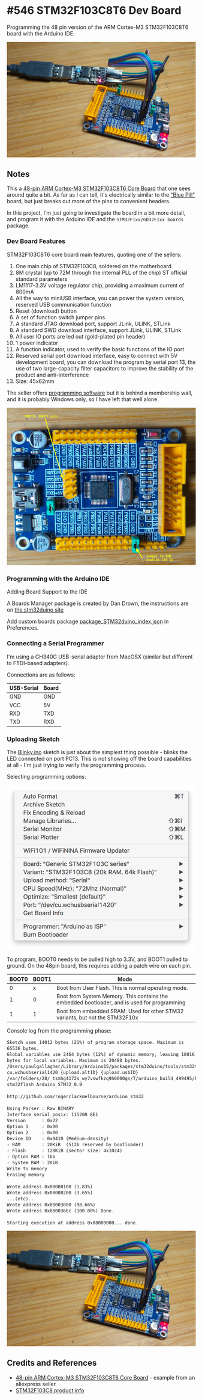 # #546 STM32F103C8T6 Dev Board

Programming the 48 pin version of the ARM Cortex-M3 STM32F103C8T6 board with the Arduino IDE.

![Build](./assets/48pinDevBoard_build.jpg?raw=true)

## Notes

This a [48-pin ARM Cortex-M3 STM32F103C8T6 Core Board](https://www.aliexpress.com/item/32952591766.html) that one sees around quite a bit.
As far as I can tell, it's electrically similar to the ["Blue Pill"](../../BluePill) board, but just breaks out more of the pins to
convenient headers.

In this project, I'm just going to investigate the board in a bit more detail, and program it with the Arduino IDE
and the `STM32F1xx/GD32F1xx boards` package.

### Dev Board Features

STM32F103C8T6 core board main features, quoting one of the sellers:

1. One main chip of STM32F103C8, soldered on the motherboard
2. 8M crystal (up to 72M through the internal PLL of the chip) ST official standard parameters
3. LM1117-3.3V voltage regulator chip, providing a maximum current of 800mA
4. All the way to miniUSB interface, you can power the system version, reserved USB communication function
5. Reset (download) button
6. A set of function switch jumper pins
7. A standard JTAG download port, support JLink, ULINK, STLink
8. A standard SWD download interface, support JLink, ULINK, STLink
9. All user IO ports are led out (gold-plated pin header)
10. 1 power indicator
11. A function indicator, used to verify the basic functions of the IO port
12. Reserved serial port download interface, easy to connect with 5V development board, you can download the program by serial port
13, the use of two large-capacity filter capacitors to improve the stability of the product and anti-interference
14. Size: 45x62mm

The seller offers [programming software](https://pan.baidu.com/s/1o8wTzp4) but it is behind a membership wall, and it is probably Windows only,
so I have left that well alone.

![module_layout](./assets/module_layout.jpg?raw=true)


### Programming with the Arduino IDE

Adding Board Support to the IDE

A Boards Manager package is created by Dan Drown, the instructions are on
[the stm32duino site](http://wiki.stm32duino.com/index.php?title=Boards_Manager_package)

Add custom boards package [package_STM32duino_index.json](http://dan.drown.org/stm32duino/package_STM32duino_index.json) in Preferences.

### Connecting a Serial Programmer

I'm using a CH340G USB-serial adapter from MacOSX (similar but different to FTDI-based adapters).

Connections are as follows:

| USB-Serial | Board    |
|------------|----------|
|  GND       |  GND     |
|  VCC       |  5V      |
|  RXD       |  TXD     |
|  TXD       |  RXD     |


### Uploading Sketch

The [Blinky.ino](./Blinky/Blinky.ino) sketch is just about the simplest thing possible - blinks the LED connected on port PC13.
This is not showing off the board capabilities at all - I'm just trying to verify the programming process.

Selecting programming options:

![arduino_ide_programming_settings](./assets/arduino_ide_programming_settings.png?raw=true)

To program, BOOT0 needs to be pulled high to 3.3V, and BOOT1 pulled to ground.
On the 48pin board, this requires adding a patch wire on each pin.


| BOOT0 | BOOT1 | Mode |
|-------|-------|------|
| 0     | x     | Boot from User Flash. This is normal operating mode. |
| 1     | 0     | Boot from System Memory. This contains the embedded bootloader, and is used for programming |
| 1     | 1     | Boot from embedded SRAM. Used for other STM32 variants, but not the STM32F10x |


Console log from the programming phase:

```
Sketch uses 14012 bytes (21%) of program storage space. Maximum is 65536 bytes.
Global variables use 2464 bytes (12%) of dynamic memory, leaving 18016 bytes for local variables. Maximum is 20480 bytes.
/Users/paulgallagher/Library/Arduino15/packages/stm32duino/tools/stm32tools/2018.4.29/macosx/serial_upload cu.wchusbserial1420 {upload.altID} {upload.usbID} /var/folders/28/_tsmhg4172s_wy7vswfkzq9h0000gn/T/arduino_build_499495/Blinky.ino.bin
stm32flash Arduino_STM32_0.9

http://github.com/rogerclarkmelbourne/arduino_stm32

Using Parser : Raw BINARY
Interface serial_posix: 115200 8E1
Version      : 0x22
Option 1     : 0x00
Option 2     : 0x00
Device ID    : 0x0410 (Medium-density)
- RAM        : 20KiB  (512b reserved by bootloader)
- Flash      : 128KiB (sector size: 4x1024)
- Option RAM : 16b
- System RAM : 2KiB
Write to memory
Erasing memory

Wrote address 0x08000100 (1.83%)
Wrote address 0x08000200 (3.65%)
...(etc)...
Wrote address 0x08003600 (98.66%)
Wrote address 0x080036bc (100.00%) Done.

Starting execution at address 0x08000000... done.
```


![Build](./assets/48pinDevBoard_build.jpg?raw=true)

## Credits and References

* [48-pin ARM Cortex-M3 STM32F103C8T6 Core Board](https://www.aliexpress.com/item/32952591766.html) - example from an aliexpress seller
* [STM32F103C8 product info](https://www.st.com/content/st_com/en/products/microcontrollers-microprocessors/stm32-32-bit-arm-cortex-mcus/stm32-mainstream-mcus/stm32f1-series/stm32f103/stm32f103c8.html)
